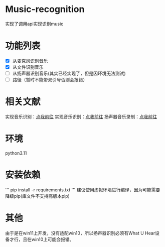 # Music-recognition
 实现了调用api实现识别music

# 功能列表
- [x] 从麦克风识别音乐
- [x] 从文件识别音乐
- [ ] 从扬声器识别音乐(其实已经实现了，但是因环境无法测试)
- [ ] 路径（暂时不能带双引号否则会报错）

# 相关文献
实现音乐识别：[点我前往](https://blog.csdn.net/gitblog_01123/article/details/142081755)
实现音乐识别：[点我前往](https://github.com/shazamio/ShazamIO)
扬声器音乐录制：[点我前往](https://docs.python.org/zh-cn/3/library/winsound.html)

# 环境
python3.11

# 安装依赖
'''
pip install -r requirements.txt
'''
建议使用虚拟环境进行编译，因为可能需要降级pip(库文件不支持高版本pip)

# 其他
由于是在win11上开发，没有适配win10，所以扬声器识别必须有What U Hear设备才行，且在win10上可能会报错。